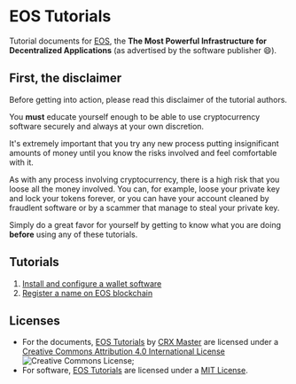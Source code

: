 # EOS Tutorials

Tutorial documents for [EOS](https://eos.io), the **The Most Powerful Infrastructure for Decentralized Applications** (as advertised by the software publisher :smile:).

## First, the disclaimer

Before getting into action, please read this disclaimer of the tutorial authors.

You **must** educate yourself enough to be able to use cryptocurrency software securely and always at your own discretion.

It's extremely important that you try any new process putting insignificant amounts of money until you know the risks involved and feel comfortable with it.

As with any process involving cryptocurrency, there is a high risk that you loose all the money involved. You can, for example, loose your private key and lock your tokens forever, or you can have your account cleaned by fraudlent software or by a
scammer that manage to steal your private key.

Simply do a great favor for yourself by getting to know what you are doing **before** using any of these tutorials.

## Tutorials

1. [Install and configure a wallet software](docs/tut-1.md)
2. [Register a name on EOS blockchain](docs/tut-2.md)

## Licenses

* For the documents, [EOS Tutorials](https://github.com/crx-master/eos-tutorials) 
by [CRX Master](https://github.com/crx-master) are licensed under a [Creative Commons Attribution 4.0 International License](http://creativecommons.org/licenses/by/4.0/) ![Creative Commons License](https://i.creativecommons.org/l/by/4.0/88x31.png);
* For software, [EOS Tutorials](https://github.com/crx-master/eos-tutorials) are licensed under a [MIT License](LICENSE).